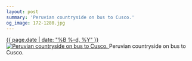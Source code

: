 ```yaml
---
layout: post
summary: 'Peruvian countryside on bus to Cusco.'
og_image: 172-1280.jpg
---
```


<p>
 <time>
  <a href="/172">
   {{ page.date | date: "%B %-d, %Y" }}
  </a>
 </time>
 <a href="/172">
  <img alt="Peruvian countryside on bus to Cusco." data-taken="11/10/2013" sizes="(min-width: 700px) 50vw, calc(100vw - 2rem)" src="{{ site.assets_url }}/172-640.jpg" srcset="{{ site.assets_url }}/172-1280.jpg 1280w, {{ site.assets_url }}/172-960.jpg 960w, {{ site.assets_url }}/172-640.jpg 640w, {{ site.assets_url }}/172-320.jpg 320w"/>
 </a>
 <span>
  Peruvian countryside on bus to Cusco.
 </span>
</p>
